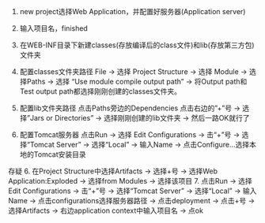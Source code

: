 1. new project选择Web Application，并配置好服务器(Application server)
2. 输入项目名，finished
3. 在WEB-INF目录下新建classes(存放编译后的class文件)和lib(存放第三方包)文件夹
4. 配置classes文件夹路径 File -> 选择 Project Structure -> 选择 Module -> 选择Paths -> 选择 “Use module compile output path” -> 将Output path和Test output path都选择刚刚创建的classes文件夹。
5. 配置lib文件夹路径 点击Paths旁边的Dependencies 点击右边的”+”号 -> 选择”Jars or Directories” -> 选择刚刚创建的lib文件夹 -> 然后一路OK就行了

6. 配置Tomcat服务器 点击Run -> 选择 Edit Configurations -> 击“+”号 -> 选择“Tomcat Server” -> 选择“Local” -> 输入Name → 点击Configure…选择本地的Tomcat安装目录


存疑
6. 在Project Structure中选择Artifacts -> 选择+号 -> 选择Web Application:Exploded -> 选择from Modules -> 选择该项目
7. 点击Run -> 选择 Edit Configurations -> 击“+”号 -> 选择“Tomcat Server” -> 选择“Local” -> 输入Name -> 点击configurations选择服务器路径 -> 点击deployment -> 点击+号 -> 选择Artifacts -> 右边application context中输入项目名 -> 点ok
